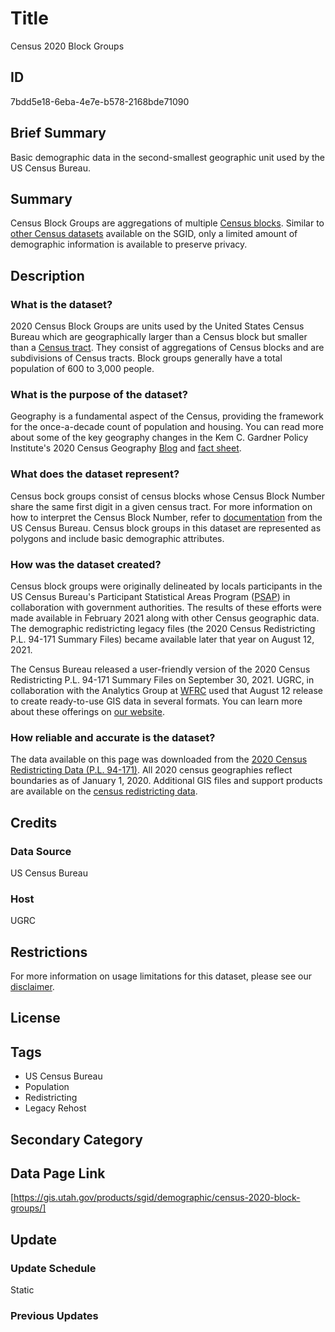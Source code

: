 # Title

Census 2020 Block Groups

## ID

7bdd5e18-6eba-4e7e-b578-2168bde71090

## Brief Summary

Basic demographic data in the second-smallest geographic unit used by the US Census Bureau.

## Summary

Census Block Groups are aggregations of multiple [Census blocks](https://gis.utah.gov/products/sgid/demographic/census-2020-block-groups/). Similar to [other Census datasets](https://gis.utah.gov/products/sgid/demographic/) available on the SGID, only a limited amount of demographic information is available to preserve privacy.

## Description

### What is the dataset?

2020 Census Block Groups are units used by the United States Census Bureau which are geographically larger than a Census block but smaller than a [Census tract](https://gis.utah.gov/products/sgid/demographic/census-2020-tracts/). They consist of aggregations of Census blocks and are subdivisions of Census tracts. Block groups generally have a total population of 600 to 3,000 people.

### What is the purpose of the dataset?

Geography is a fundamental aspect of the Census, providing the framework for the once-a-decade count of population and housing. You can read more about some of the key geography changes in the Kem C. Gardner Policy Institute's 2020 Census Geography [Blog](https://gardner.utah.edu/blog/blog-whats-new-in-utahs-census-2020-geography/) and [fact sheet](https://d36oiwf74r1rap.cloudfront.net/wp-content/uploads/Geog-FS-Mar2021.pdf).

### What does the dataset represent?

Census bock groups consist of census blocks whose Census Block Number share the same first digit in a given census tract. For more information on how to interpret the Census Block Number, refer to [documentation](https://www.census.gov/newsroom/blogs/random-samplings/2011/07/what-are-census-blocks.html) from the US Census Bureau. Census block groups in this dataset are represented as polygons and include basic demographic attributes.

### How was the dataset created?

Census block groups were originally delineated by locals participants in the US Census Bureau's Participant Statistical Areas Program ([PSAP](https://www.census.gov/programs-surveys/decennial-census/about/psap.html)) in collaboration with government authorities. The results of these efforts were made available in February 2021 along with other Census geographic data. The demographic redistricting legacy files (the 2020 Census Redistricting P.L. 94-171 Summary Files) became available later that year on August 12, 2021.

The Census Bureau released a user-friendly version of the 2020 Census Redistricting P.L. 94-171 Summary Files on September 30, 2021. UGRC, in collaboration with the Analytics Group at [WFRC](https://wfrc.org/) used that August 12 release to create ready-to-use GIS data in several formats. You can learn more about these offerings on [our website](https://gis.utah.gov/blog/2021-08-31-census-2020-redistricting-data/).

### How reliable and accurate is the dataset?

The data available on this page was downloaded from the [2020 Census Redistricting Data (P.L. 94-171)](https://www.census.gov/programs-surveys/decennial-census/about/rdo/summary-files.html#P2). All 2020 census geographies reflect boundaries as of January 1, 2020. Additional GIS files and support products are available on the [census redistricting data](https://www.census.gov/programs-surveys/decennial-census/about/rdo/summary-files.html#P2).

## Credits

### Data Source

US Census Bureau

### Host

UGRC

## Restrictions

For more information on usage limitations for this dataset, please see our [disclaimer](https://gis.utah.gov/documentation/policy/license/#disclaimer).

## License

## Tags

- US Census Bureau
- Population
- Redistricting
- Legacy Rehost

## Secondary Category

## Data Page Link

[https://gis.utah.gov/products/sgid/demographic/census-2020-block-groups/]

## Update

### Update Schedule

Static

### Previous Updates

